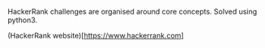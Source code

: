 HackerRank challenges are organised around core concepts.
Solved using python3.

(HackerRank website)[https://www.hackerrank.com]

